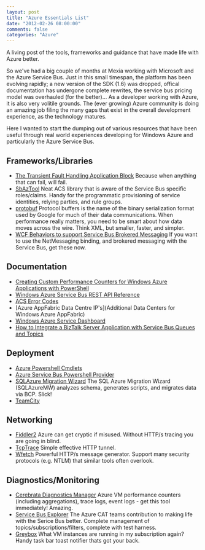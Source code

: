 ```yaml
---
layout: post
title: "Azure Essentials List"
date: "2012-02-26 08:00:00"
comments: false
categories: "Azure"
---
```


A living post of the tools, frameworks and guidance that have made life with Azure better.

So we've had a big couple of months at Mexia working with Microsoft and the Azure Service Bus. Just in this small timespan, the platform has been evolving rapidly; a new version of the SDK (1.6) was dropped, offical documentation has undergone complete rewrites, the service bus pricing model was overhauled (for the better)... As a developer working with Azure, it is also very volitile grounds. The (ever growing) Azure community is doing an amazing job filing the many gaps that exist in the overall development experience, as the technology matures.

Here I wanted to start the dumping out of various resources that have been useful through real world experiences developing for Windows Azure and particularly the Azure Service Bus.

## Frameworks/Libraries
-   [The Transient Fault Handling Application Block](http://windowsazurecat.com/2011/02/transient-fault-handling-framework/) Because when anything that can fail, will fail.
-   [SbAzTool](http://code.msdn.microsoft.com/windowsazure/Authorization-SBAzTool-6fd76d93) Neat ACS library that is aware of the Service Bus specific roles/claims. Handy for the programmatic provisioning of service identities, relying parties, and rule groups.
-   [protobuf](http://code.google.com/p/protobuf-net/) Protocol buffers is the name of the binary serialization format used by Google for much of their data communications. When performance really matters, you need to be smart about how data moves across the wire. Think XML, but smaller, faster, and simpler.
-   [WCF Behaviors to support Service Bus Brokered Messaging](http://code.msdn.microsoft.com/How-to-integrate-a-BizTalk-1079811b) If you want to use the NetMessaging binding, and brokered messaging with the Service Bus, get these now.

## Documentation
-   [Creating Custom Performance Counters for Windows Azure Applications with PowerShell](http://msdn.microsoft.com/en-us/library/windowsazure/hh508994.aspx)
-   [Windows Azure Service Bus REST API Reference](http://msdn.microsoft.com/en-us/library/windowsazure/hh780717.aspx)
-   [ACS Error Codes](http://msdn.microsoft.com/en-us/library/windowsazure/gg185949.aspx)
-   [Azure AppFabric Data Centre IP's](Additional Data Centers for Windows Azure AppFabric)
-   [Windows Azure Service Dashboard](http://www.windowsazure.com/en-us/support/service-dashboard/)
-   [How to Integrate a BizTalk Server Application with Service Bus Queues and Topics](http://msdn.microsoft.com/en-us/library/windowsazure/hh542796(v=vs.103).aspx)

## Deployment
-   [Azure Powershell Cmdlets](http://wappowershell.codeplex.com/)
-   [Azure Service Bus Powershell Provider](http://msdn.microsoft.com/en-us/library/windowsazure/ee706741.aspx)
-   [SQLAzure Migration Wizard](http://sqlazuremw.codeplex.com/) The SQL Azure Migration Wizard (SQLAzureMW) analyzes schema, generates scripts, and migrates data via BCP. Slick! 
-   [TeamCity](http://www.jetbrains.com/teamcity/)

## Networking
-   [Fiddler2](http://fiddler2.com/fiddler2/) Azure can get cryptic if misused. Without HTTP/s tracing you are going in blind.
-   [TcpTrace](http://www.pocketsoap.com/tcpTrace/) Simple effective HTTP tunnel.
-   [Wfetch](http://www.microsoft.com/download/en/details.aspx?displaylang=en&id=21625) Powerful HTTP/s message generator. Support many security protocols (e.g. NTLM) that similar tools often overlook.


## Diagnostics/Monitoring
-   [Cerebrata Diagnostics Manager](http://www.cerebrata.com/products/AzureDiagnosticsManager/) Azure VM performance counters (including aggregations), trace logs, event logs - get this tool immediately! Amazing.
-   [Service Bus Explorer](http://code.msdn.microsoft.com/windowsazure/Service-Bus-Explorer-f2abca5a) The Azure CAT teams contribution to making life with the Serice Bus better. Complete management of topics/subscriptions/filters, complete with test harness.
-   [Greybox](http://greybox.codeplex.com/) What VM instances are running in my subscription again? Handy task bar toast notifier thats got your back.
